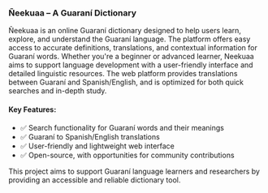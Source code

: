 ### Ñeekuaa – A Guaraní Dictionary  
Ñeekuaa is an online Guaraní dictionary designed to help users learn, explore, and understand the Guaraní language. The platform offers easy access to accurate definitions, translations, and contextual information for Guaraní words. Whether you're a beginner or advanced learner, Neekuaa aims to support language development with a user-friendly interface and detailed linguistic resources.  The web platform provides translations between Guaraní and Spanish/English, and is optimized for both quick searches and in-depth study.  

#### Key Features:
- ✅ Search functionality for Guaraní words and their meanings  
- ✅ Guaraní to Spanish/English translations  
- ✅ User-friendly and lightweight web interface  
- ✅ Open-source, with opportunities for community contributions  

This project aims to support Guaraní language learners and researchers by providing an accessible and reliable dictionary tool.  
